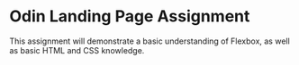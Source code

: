 # Odin Landing Page Assignment

This assignment will demonstrate a basic understanding of Flexbox, as well as basic HTML and CSS knowledge.